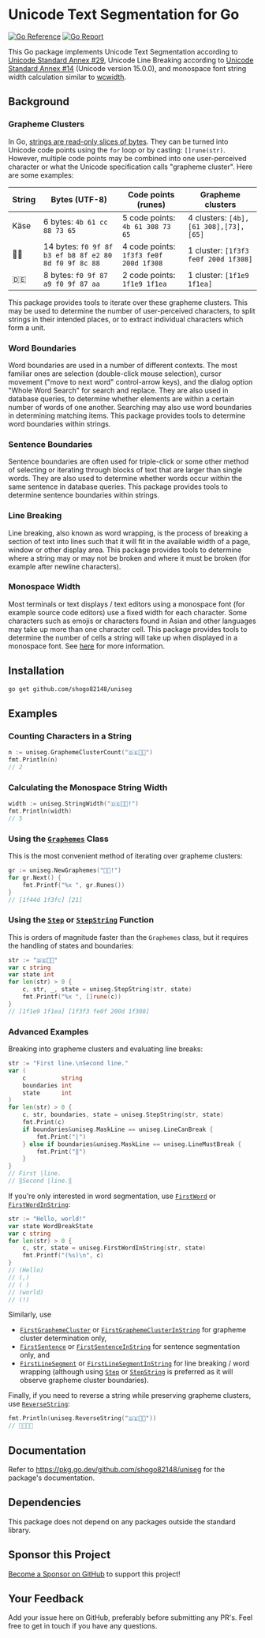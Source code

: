 # Unicode Text Segmentation for Go

[![Go Reference](https://pkg.go.dev/badge/github.com/shogo82148/uniseg.svg)](https://pkg.go.dev/github.com/shogo82148/uniseg)
[![Go Report](https://img.shields.io/badge/go%20report-A%2B-brightgreen.svg)](https://goreportcard.com/report/github.com/shogo82148/uniseg)

This Go package implements Unicode Text Segmentation according to [Unicode Standard Annex #29](https://www.unicode.org/reports/tr29/tr29-41.html), Unicode Line Breaking according to [Unicode Standard Annex #14](https://www.unicode.org/reports/tr14/tr14-49.html) (Unicode version 15.0.0), and monospace font string width calculation similar to [wcwidth](https://man7.org/linux/man-pages/man3/wcwidth.3.html).

## Background

### Grapheme Clusters

In Go, [strings are read-only slices of bytes](https://go.dev/blog/strings). They can be turned into Unicode code points using the `for` loop or by casting: `[]rune(str)`. However, multiple code points may be combined into one user-perceived character or what the Unicode specification calls "grapheme cluster". Here are some examples:

| String | Bytes (UTF-8)                                         | Code points (runes)                    | Grapheme clusters                     |
| ------ | ----------------------------------------------------- | -------------------------------------- | ------------------------------------- |
| Käse   | 6 bytes: `4b 61 cc 88 73 65`                          | 5 code points: `4b 61 308 73 65`       | 4 clusters: `[4b],[61 308],[73],[65]` |
| 🏳️‍🌈     | 14 bytes: `f0 9f 8f b3 ef b8 8f e2 80 8d f0 9f 8c 88` | 4 code points: `1f3f3 fe0f 200d 1f308` | 1 cluster: `[1f3f3 fe0f 200d 1f308]`  |
| 🇩🇪     | 8 bytes: `f0 9f 87 a9 f0 9f 87 aa`                    | 2 code points: `1f1e9 1f1ea`           | 1 cluster: `[1f1e9 1f1ea]`            |

This package provides tools to iterate over these grapheme clusters. This may be used to determine the number of user-perceived characters, to split strings in their intended places, or to extract individual characters which form a unit.

### Word Boundaries

Word boundaries are used in a number of different contexts. The most familiar ones are selection (double-click mouse selection), cursor movement ("move to next word" control-arrow keys), and the dialog option "Whole Word Search" for search and replace. They are also used in database queries, to determine whether elements are within a certain number of words of one another. Searching may also use word boundaries in determining matching items. This package provides tools to determine word boundaries within strings.

### Sentence Boundaries

Sentence boundaries are often used for triple-click or some other method of selecting or iterating through blocks of text that are larger than single words. They are also used to determine whether words occur within the same sentence in database queries. This package provides tools to determine sentence boundaries within strings.

### Line Breaking

Line breaking, also known as word wrapping, is the process of breaking a section of text into lines such that it will fit in the available width of a page, window or other display area. This package provides tools to determine where a string may or may not be broken and where it must be broken (for example after newline characters).

### Monospace Width

Most terminals or text displays / text editors using a monospace font (for example source code editors) use a fixed width for each character. Some characters such as emojis or characters found in Asian and other languages may take up more than one character cell. This package provides tools to determine the number of cells a string will take up when displayed in a monospace font. See [here](https://pkg.go.dev/github.com/shogo82148/uniseg#hdr-Monospace_Width) for more information.

## Installation

```bash
go get github.com/shogo82148/uniseg
```

## Examples

### Counting Characters in a String

```go
n := uniseg.GraphemeClusterCount("🇩🇪🏳️‍🌈")
fmt.Println(n)
// 2
```

### Calculating the Monospace String Width

```go
width := uniseg.StringWidth("🇩🇪🏳️‍🌈!")
fmt.Println(width)
// 5
```

### Using the [`Graphemes`](https://pkg.go.dev/github.com/shogo82148/uniseg#Graphemes) Class

This is the most convenient method of iterating over grapheme clusters:

```go
gr := uniseg.NewGraphemes("👍🏼!")
for gr.Next() {
	fmt.Printf("%x ", gr.Runes())
}
// [1f44d 1f3fc] [21]
```

### Using the [`Step`](https://pkg.go.dev/github.com/shogo82148/uniseg#Step) or [`StepString`](https://pkg.go.dev/github.com/shogo82148/uniseg#StepString) Function

This is orders of magnitude faster than the `Graphemes` class, but it requires the handling of states and boundaries:

```go
str := "🇩🇪🏳️‍🌈"
var c string
var state int
for len(str) > 0 {
	c, str, _, state = uniseg.StepString(str, state)
	fmt.Printf("%x ", []rune(c))
}
// [1f1e9 1f1ea] [1f3f3 fe0f 200d 1f308]
```

### Advanced Examples

Breaking into grapheme clusters and evaluating line breaks:

```go
str := "First line.\nSecond line."
var (
	c          string
	boundaries int
	state      int
)
for len(str) > 0 {
	c, str, boundaries, state = uniseg.StepString(str, state)
	fmt.Print(c)
	if boundaries&uniseg.MaskLine == uniseg.LineCanBreak {
		fmt.Print("|")
	} else if boundaries&uniseg.MaskLine == uniseg.LineMustBreak {
		fmt.Print("‖")
	}
}
// First |line.
// ‖Second |line.‖
```

If you're only interested in word segmentation, use [`FirstWord`](https://pkg.go.dev/github.com/shogo82148/uniseg#FirstWord) or [`FirstWordInString`](https://pkg.go.dev/github.com/shogo82148/uniseg#FirstWordInString):

```go
str := "Hello, world!"
var state WordBreakState
var c string
for len(str) > 0 {
	c, str, state = uniseg.FirstWordInString(str, state)
	fmt.Printf("(%s)\n", c)
}
// (Hello)
// (,)
// ( )
// (world)
// (!)
```

Similarly, use

- [`FirstGraphemeCluster`](https://pkg.go.dev/github.com/shogo82148/uniseg#FirstGraphemeCluster) or [`FirstGraphemeClusterInString`](https://pkg.go.dev/github.com/shogo82148/uniseg#FirstGraphemeClusterInString) for grapheme cluster determination only,
- [`FirstSentence`](https://pkg.go.dev/github.com/shogo82148/uniseg#FirstSentence) or [`FirstSentenceInString`](https://pkg.go.dev/github.com/shogo82148/uniseg#FirstSentenceInString) for sentence segmentation only, and
- [`FirstLineSegment`](https://pkg.go.dev/github.com/shogo82148/uniseg#FirstLineSegment) or [`FirstLineSegmentInString`](https://pkg.go.dev/github.com/shogo82148/uniseg#FirstLineSegmentInString) for line breaking / word wrapping (although using [`Step`](https://pkg.go.dev/github.com/shogo82148/uniseg#Step) or [`StepString`](https://pkg.go.dev/github.com/shogo82148/uniseg#StepString) is preferred as it will observe grapheme cluster boundaries).

Finally, if you need to reverse a string while preserving grapheme clusters, use [`ReverseString`](https://pkg.go.dev/github.com/shogo82148/uniseg#ReverseString):

```go
fmt.Println(uniseg.ReverseString("🇩🇪🏳️‍🌈"))
// 🏳️‍🌈🇩🇪
```

## Documentation

Refer to https://pkg.go.dev/github.com/shogo82148/uniseg for the package's documentation.

## Dependencies

This package does not depend on any packages outside the standard library.

## Sponsor this Project

[Become a Sponsor on GitHub](https://github.com/sponsors/rivo?metadata_source=uniseg_readme) to support this project!

## Your Feedback

Add your issue here on GitHub, preferably before submitting any PR's. Feel free to get in touch if you have any questions.
